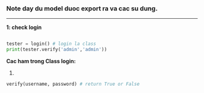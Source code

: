 ### Note day du model duoc export ra va cac su dung.
___

**1: check login**
```python

tester = login() # login la class
print(tester.verify('admin','admin'))

```
**Cac ham trong Class login:**

1. 
```python
verify(username, password) # return True or False
```